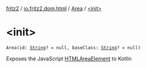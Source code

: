 [fritz2](../../index.md) / [io.fritz2.dom.html](../index.md) / [Area](index.md) / [&lt;init&gt;](./-init-.md)

# &lt;init&gt;

`Area(id: `[`String`](https://kotlinlang.org/api/latest/jvm/stdlib/kotlin/-string/index.html)`? = null, baseClass: `[`String`](https://kotlinlang.org/api/latest/jvm/stdlib/kotlin/-string/index.html)`? = null)`

Exposes the JavaScript [HTMLAreaElement](https://developer.mozilla.org/en/docs/Web/API/HTMLAreaElement) to Kotlin

